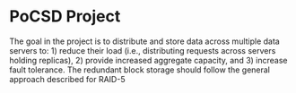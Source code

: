 # PoCSD Project
 The goal in the project is to distribute and store data across multiple data servers to: 1) reduce their load (i.e., distributing requests across servers holding replicas), 2) provide increased aggregate capacity, and 3) increase fault tolerance. The redundant block storage should follow the general approach described for RAID-5
